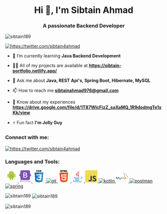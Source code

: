<h1 align="center">Hi 👋, I'm Sibtain Ahmad</h1>
<h3 align="center">A passionate Backend Developer</h3>

<p align="left"> <img src="https://komarev.com/ghpvc/?username=sibtain189&label=Profile%20views&color=0e75b6&style=flat" alt="sibtain189" /> </p>

<p align="left"> <a href="https://twitter.com/https://twitter.com/sibtain4ahmad" target="blank"><img src="https://img.shields.io/twitter/follow/https://twitter.com/sibtain4ahmad?logo=twitter&style=for-the-badge" alt="https://twitter.com/sibtain4ahmad" /></a> </p>

- 🌱 I’m currently learning **Java Backend Development**

- 👨‍💻 All of my projects are available at **https://sibtain-portfolio.netlify.app/**

- 💬 Ask me about **Java, REST Api's, Spring Boot, Hibernate, MySQL**

- 📫 How to reach me **sibtainahmad976@gmail.com**

- 📄 Know about my experiences **https://drive.google.com/file/d/1T87WlcFizZ_saXaMQ_1R9dodmgTe1xKk/view**

- ⚡ Fun fact **I'm Jolly Guy**

<h3 align="left">Connect with me:</h3>
<p align="left">
<a href="https://twitter.com/https://twitter.com/sibtain4ahmad" target="blank"><img align="center" src="https://raw.githubusercontent.com/rahuldkjain/github-profile-readme-generator/master/src/images/icons/Social/twitter.svg" alt="https://twitter.com/sibtain4ahmad" height="30" width="40" /></a>
</p>

<h3 align="left">Languages and Tools:</h3>
<p align="left"> <a href="https://developer.android.com" target="_blank" rel="noreferrer"> <img src="https://raw.githubusercontent.com/devicons/devicon/master/icons/android/android-original-wordmark.svg" alt="android" width="40" height="40"/> </a> <a href="https://getbootstrap.com" target="_blank" rel="noreferrer"> <img src="https://raw.githubusercontent.com/devicons/devicon/master/icons/bootstrap/bootstrap-plain-wordmark.svg" alt="bootstrap" width="40" height="40"/> </a> <a href="https://www.w3schools.com/css/" target="_blank" rel="noreferrer"> <img src="https://raw.githubusercontent.com/devicons/devicon/master/icons/css3/css3-original-wordmark.svg" alt="css3" width="40" height="40"/> </a> <a href="https://git-scm.com/" target="_blank" rel="noreferrer"> <img src="https://www.vectorlogo.zone/logos/git-scm/git-scm-icon.svg" alt="git" width="40" height="40"/> </a> <a href="https://www.w3.org/html/" target="_blank" rel="noreferrer"> <img src="https://raw.githubusercontent.com/devicons/devicon/master/icons/html5/html5-original-wordmark.svg" alt="html5" width="40" height="40"/> </a> <a href="https://www.java.com" target="_blank" rel="noreferrer"> <img src="https://raw.githubusercontent.com/devicons/devicon/master/icons/java/java-original.svg" alt="java" width="40" height="40"/> </a> <a href="https://developer.mozilla.org/en-US/docs/Web/JavaScript" target="_blank" rel="noreferrer"> <img src="https://raw.githubusercontent.com/devicons/devicon/master/icons/javascript/javascript-original.svg" alt="javascript" width="40" height="40"/> </a> <a href="https://kotlinlang.org" target="_blank" rel="noreferrer"> <img src="https://www.vectorlogo.zone/logos/kotlinlang/kotlinlang-icon.svg" alt="kotlin" width="40" height="40"/> </a> <a href="https://www.mysql.com/" target="_blank" rel="noreferrer"> <img src="https://raw.githubusercontent.com/devicons/devicon/master/icons/mysql/mysql-original-wordmark.svg" alt="mysql" width="40" height="40"/> </a> <a href="https://postman.com" target="_blank" rel="noreferrer"> <img src="https://www.vectorlogo.zone/logos/getpostman/getpostman-icon.svg" alt="postman" width="40" height="40"/> </a> <a href="https://spring.io/" target="_blank" rel="noreferrer"> <img src="https://www.vectorlogo.zone/logos/springio/springio-icon.svg" alt="spring" width="40" height="40"/> </a> </p>

<p><img align="left" src="https://github-readme-stats.vercel.app/api/top-langs?username=sibtain189&show_icons=true&locale=en&layout=compact" alt="sibtain189" /></p>

<p>&nbsp;<img align="center" src="https://github-readme-stats.vercel.app/api?username=sibtain189&show_icons=true&locale=en" alt="sibtain189" /></p>

<p><img align="center" src="https://github-readme-streak-stats.herokuapp.com/?user=sibtain189&" alt="sibtain189" /></p>
